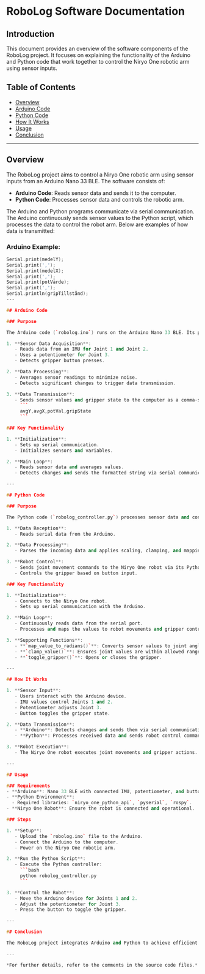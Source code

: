 # RoboLog Software Documentation

## Introduction

This document provides an overview of the software components of the RoboLog project. It focuses on explaining the functionality of the Arduino and Python code that work together to control the Niryo One robotic arm using sensor inputs.

## Table of Contents

- [Overview](#overview)
- [Arduino Code](#arduino-code)
- [Python Code](#python-code)
- [How It Works](#how-it-works)
- [Usage](#usage)
- [Conclusion](#conclusion)

---

## Overview

The RoboLog project aims to control a Niryo One robotic arm using sensor inputs from an Arduino Nano 33 BLE. The software consists of:

- **Arduino Code**: Reads sensor data and sends it to the computer.
- **Python Code**: Processes sensor data and controls the robotic arm.

The Arduino and Python programs communicate via serial communication. The Arduino continuously sends sensor values to the Python script, which processes the data to control the robot arm. Below are examples of how data is transmitted:

### Arduino Example:
```cpp
Serial.print(medelY);
Serial.print(',');
Serial.print(medelX);
Serial.print(',');
Serial.print(potVärde);
Serial.print(',');
Serial.println(gripTillstånd);
---

## Arduino Code

### Purpose

The Arduino code (`robolog.ino`) runs on the Arduino Nano 33 BLE. Its primary functions are:

1. **Sensor Data Acquisition**:
   - Reads data from an IMU for Joint 1 and Joint 2.
   - Uses a potentiometer for Joint 3.
   - Detects gripper button presses.

2. **Data Processing**:
   - Averages sensor readings to minimize noise.
   - Detects significant changes to trigger data transmission.

3. **Data Transmission**:
   - Sends sensor values and gripper state to the computer as a comma-separated string:
     ```
     avgY,avgX,potVal,gripState
     ```

### Key Functionality

1. **Initialization**:
   - Sets up serial communication.
   - Initializes sensors and variables.

2. **Main Loop**:
   - Reads sensor data and averages values.
   - Detects changes and sends the formatted string via serial communication.

---

## Python Code

### Purpose

The Python code (`robolog_controller.py`) processes sensor data and controls the Niryo One robotic arm. Its main functions include:

1. **Data Reception**:
   - Reads serial data from the Arduino.

2. **Data Processing**:
   - Parses the incoming data and applies scaling, clamping, and mapping to calculate joint positions.

3. **Robot Control**:
   - Sends joint movement commands to the Niryo One robot via its Python API.
   - Controls the gripper based on button input.

### Key Functionality

1. **Initialization**:
   - Connects to the Niryo One robot.
   - Sets up serial communication with the Arduino.

2. **Main Loop**:
   - Continuously reads data from the serial port.
   - Processes and maps the values to robot movements and gripper control.

3. **Supporting Functions**:
   - **`map_value_to_radians()`**: Converts sensor values to joint angles.
   - **`clamp_value()`**: Ensures joint values are within allowed ranges.
   - **`toggle_gripper()`**: Opens or closes the gripper.

---

## How It Works

1. **Sensor Input**:
   - Users interact with the Arduino device.
   - IMU values control Joints 1 and 2.
   - Potentiometer adjusts Joint 3.
   - Button toggles the gripper state.

2. **Data Transmission**:
   - **Arduino**: Detects changes and sends them via serial communication.
   - **Python**: Processes received data and sends robot control commands.

3. **Robot Execution**:
   - The Niryo One robot executes joint movements and gripper actions.

---

## Usage

### Requirements
- **Arduino**: Nano 33 BLE with connected IMU, potentiometer, and button.
- **Python Environment**:
  - Required libraries: `niryo_one_python_api`, `pyserial`, `rospy`.
- **Niryo One Robot**: Ensure the robot is connected and operational.

### Steps

1. **Setup**:
   - Upload the `robolog.ino` file to the Arduino.
   - Connect the Arduino to the computer.
   - Power on the Niryo One robotic arm.

2. **Run the Python Script**:
   - Execute the Python controller:
     ```bash
     python robolog_controller.py
     ```

3. **Control the Robot**:
   - Move the Arduino device for Joints 1 and 2.
   - Adjust the potentiometer for Joint 3.
   - Press the button to toggle the gripper.

---

## Conclusion

The RoboLog project integrates Arduino and Python to achieve efficient robotic arm control using sensor inputs. By processing sensor data in real-time, the system ensures precise joint movements and gripper actions. This documentation provides a comprehensive overview to help developers understand and enhance the RoboLog system.

---

*For further details, refer to the comments in the source code files.*
